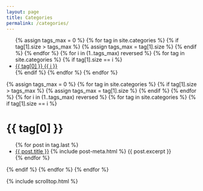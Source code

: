 ```yaml
---
layout: page
title: Categories
permalink: /categories/
---
```

<div class="post-content">
<ul class="tag-list">
{% assign tags_max = 0 %}
{% for tag in site.categories %}
    {% if tag[1].size > tags_max %}
    {% assign tags_max = tag[1].size %}
    {% endif %}
{% endfor %}
{% for i in (1..tags_max) reversed %}
    {% for tag in site.categories %}
        {% if tag[1].size == i %}
        <li><a href="#{{ tag[0] | downcase | replace:' ','-' }}"><i class="fas fa-folder" aria-hidden="true"></i> {{ tag[0] }} <span class="tag-count">{{ i }}</span> </a></li>
        {% endif %}
    {% endfor %}
{% endfor %}
</ul>

{% assign tags_max = 0 %}
{% for tag in site.categories %}
{% if tag[1].size > tags_max %}
{% assign tags_max = tag[1].size %}
{% endif %}
{% endfor %}
{% for i in (1..tags_max) reversed %}
{% for tag in site.categories %}
{% if tag[1].size == i %}
<h1 class="archive-title">{{ tag[0] }}</h1>
<ul class="post-list">
{% for post in tag.last %}
<li>
    <a href="{{ post.url }}">{{ post.title }}</a>
    {% include post-meta.html %}
    {{ post.excerpt }}    
</li>
{% endfor %}
</ul>
{% endif %}
{% endfor %}
{% endfor %}
</div>

{% include scrolltop.html %}